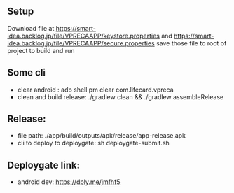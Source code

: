 ## Setup

Download file at https://smart-idea.backlog.jp/file/VPRECAAPP/keystore.properties and https://smart-idea.backlog.jp/file/VPRECAAPP/secure.properties
save those file to root of project to build and run

## Some cli
- clear android : adb shell pm clear com.lifecard.vpreca 
- clean and build release: ./gradlew clean && ./gradlew assembleRelease

## Release:
- file path: ./app/build/outputs/apk/release/app-release.apk
- cli to deploy to deploygate: sh deploygate-submit.sh

## Deploygate link:
- android dev: https://dply.me/jmfhf5
